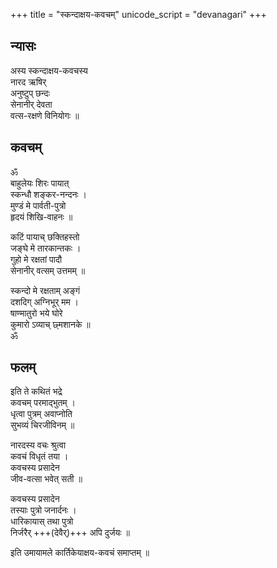 +++
title = "स्कन्दाक्षय-कवचम्"
unicode_script = "devanagari"
+++

## न्यासः
अस्य स्कन्दाक्षय-कवचस्य  
नारद ऋषिर्  
अनुष्टुप् छन्दः  
सेनानीर् देवता  
वत्स-रक्षणे विनियोगः ॥ 

## कवचम्
ॐ  
बाहुलेयः शिरः पायात्  
स्कन्धौ शङ्कर-नन्दनः ।  
मुण्डं मे पार्वती-पुत्रो  
हृदयं शिखि-वाहनः ॥ 

कटिं पायाच् छक्तिहस्तो  
जङ्घे मे तारकान्तकः ।  
गुहो मे रक्षतां पादौ  
सेनानीर् वत्सम् उत्तमम् ॥ 

स्कन्दो मे रक्षताम् अङ्गं  
दशदिग् अग्निभूर् मम ।  
षाण्मातुरो भये घोरे  
कुमारो ऽव्याच् छ्मशानके ॥  
ॐ 

## फलम्
इति ते कथितं भद्रे  
कवचम् परमाद्भुतम् ।  
धृत्वा पुत्रम् अवाप्नोति  
सुभव्यं चिरजीविनम् ॥

नारदस्य वचः श्रुत्वा  
कवचं विधृतं तया ।  
कवचस्य प्रसादेन  
जीव-वत्सा भवेत् सती ॥ 

कवचस्य प्रसादेन  
तस्याः पुत्रो जनार्दनः ।  
धारिकायास् तथा पुत्रो  
निर्जरैर् +++(देवैर्)+++ अपि दुर्जयः ॥

इति उमायामले कार्तिकेयाक्षय-कवचं समाप्तम् ॥